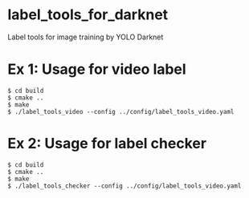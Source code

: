 # label_tools_for_darknet
Label tools for image training by YOLO Darknet

# Ex 1: Usage for video label
```
$ cd build
$ cmake ..
$ make
$ ./label_tools_video --config ../config/label_tools_video.yaml
```

# Ex 2: Usage for label checker
```
$ cd build
$ cmake ..
$ make
$ ./label_tools_checker --config ../config/label_tools_video.yaml
```
